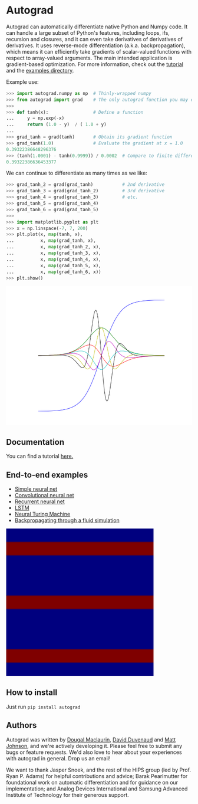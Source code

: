 # Autograd

Autograd can automatically differentiate native Python and Numpy code. It can
handle a large subset of Python's features, including loops, ifs, recursion and
closures, and it can even take derivatives of derivatives of derivatives. It
uses reverse-mode differentiation (a.k.a. backpropagation), which means it can
efficiently take gradients of scalar-valued functions with respect to
array-valued arguments. The main intended application is gradient-based
optimization. For more information, check out the [tutorial](docs/tutorial.md)
and the [examples directory](examples/).

Example use:

```python
>>> import autograd.numpy as np  # Thinly-wrapped numpy
>>> from autograd import grad    # The only autograd function you may ever need
>>>
>>> def tanh(x):                 # Define a function
...     y = np.exp(-x)
...     return (1.0 - y)  / ( 1.0 + y)
... 
>>> grad_tanh = grad(tanh)       # Obtain its gradient function
>>> grad_tanh(1.0)               # Evaluate the gradient at x = 1.0
0.39322386648296376
>>> (tanh(1.0001) - tanh(0.9999)) / 0.0002  # Compare to finite differences
0.39322386636453377
```

We can continue to differentiate as many times as we like:

```python
>>> grad_tanh_2 = grad(grad_tanh)           # 2nd derivative
>>> grad_tanh_3 = grad(grad_tanh_2)         # 3rd derivative
>>> grad_tanh_4 = grad(grad_tanh_3)         # etc.
>>> grad_tanh_5 = grad(grad_tanh_4)
>>> grad_tanh_6 = grad(grad_tanh_5)
>>>
>>> import matplotlib.pyplot as plt
>>> x = np.linspace(-7, 7, 200)
>>> plt.plot(x, map(tanh, x),
...          x, map(grad_tanh, x),
...          x, map(grad_tanh_2, x),
...          x, map(grad_tanh_3, x),
...          x, map(grad_tanh_4, x),
...          x, map(grad_tanh_5, x),
...          x, map(grad_tanh_6, x))
>>> plt.show()
```

<img src="examples/tanh.png" width="600">

## Documentation

You can find a tutorial [here.](docs/tutorial.md)

## End-to-end examples

* [Simple neural net](examples/neural_net.py)
* [Convolutional neural net](examples/convnet.py)
* [Recurrent neural net](examples/rnn.py)
* [LSTM](examples/lstm.py)
* [Neural Turing Machine](https://github.com/DoctorTeeth/diffmem/blob/512aadeefd6dbafc1bdd253a64b6be192a435dc3/ntm/ntm.py)
* [Backpropagating through a fluid simulation](examples/fluidsim/fluidsim.py)

<img src="examples/fluidsim/animated.gif" width="400">

## How to install

Just run `pip install autograd`

## Authors

Autograd was written by [Dougal Maclaurin](mailto:maclaurin@physics.harvard.edu),
[David Duvenaud](http://mlg.eng.cam.ac.uk/duvenaud/)
and [Matt Johnson](http://www.mit.edu/~mattjj/),
and we're actively
developing it. Please feel free to submit any bugs or feature requests.
We'd also love to hear about your experiences with autograd in general.
Drop us an email!

We want to thank Jasper Snoek, and the rest of the HIPS group
(led by Prof. Ryan P. Adams) for helpful contributions and advice; Barak Pearlmutter
for foundational work on automatic differentiation and for guidance on our
implementation; and Analog Devices International and Samsung Advanced Institute
of Technology for their generous support.
